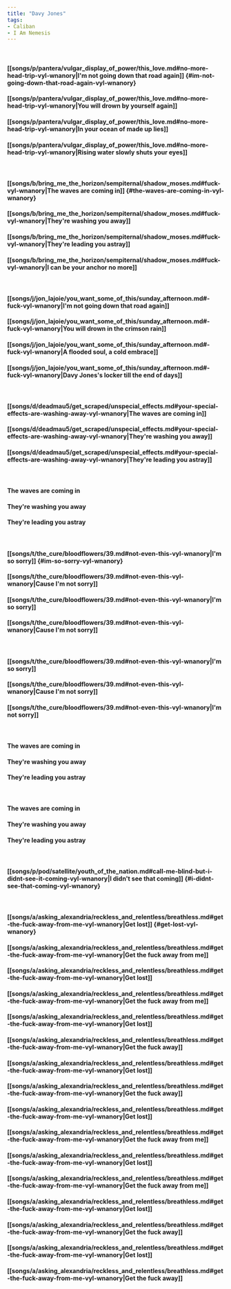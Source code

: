 ```yaml
---
title: "Davy Jones"
tags:
- Caliban
- I Am Nemesis
---
```

&nbsp;
#### [[songs/p/pantera/vulgar_display_of_power/this_love.md#no-more-head-trip-vyl-wnanory|I'm not going down that road again]] {#im-not-going-down-that-road-again-vyl-wnanory}
#### [[songs/p/pantera/vulgar_display_of_power/this_love.md#no-more-head-trip-vyl-wnanory|You will drown by yourself again]]
#### [[songs/p/pantera/vulgar_display_of_power/this_love.md#no-more-head-trip-vyl-wnanory|In your ocean of made up lies]]
#### [[songs/p/pantera/vulgar_display_of_power/this_love.md#no-more-head-trip-vyl-wnanory|Rising water slowly shuts your eyes]]
&nbsp;
#### [[songs/b/bring_me_the_horizon/sempiternal/shadow_moses.md#fuck-vyl-wnanory|The waves are coming in]] {#the-waves-are-coming-in-vyl-wnanory}
#### [[songs/b/bring_me_the_horizon/sempiternal/shadow_moses.md#fuck-vyl-wnanory|They're washing you away]]
#### [[songs/b/bring_me_the_horizon/sempiternal/shadow_moses.md#fuck-vyl-wnanory|They're leading you astray]]
#### [[songs/b/bring_me_the_horizon/sempiternal/shadow_moses.md#fuck-vyl-wnanory|I can be your anchor no more]]
&nbsp;
#### [[songs/j/jon_lajoie/you_want_some_of_this/sunday_afternoon.md#-fuck-vyl-wnanory|I'm not going down that road again]]
#### [[songs/j/jon_lajoie/you_want_some_of_this/sunday_afternoon.md#-fuck-vyl-wnanory|You will drown in the crimson rain]]
#### [[songs/j/jon_lajoie/you_want_some_of_this/sunday_afternoon.md#-fuck-vyl-wnanory|A flooded soul, a cold embrace]]
#### [[songs/j/jon_lajoie/you_want_some_of_this/sunday_afternoon.md#-fuck-vyl-wnanory|Davy Jones's locker till the end of days]]
&nbsp;
#### [[songs/d/deadmau5/get_scraped/unspecial_effects.md#your-special-effects-are-washing-away-vyl-wnanory|The waves are coming in]]
#### [[songs/d/deadmau5/get_scraped/unspecial_effects.md#your-special-effects-are-washing-away-vyl-wnanory|They're washing you away]]
#### [[songs/d/deadmau5/get_scraped/unspecial_effects.md#your-special-effects-are-washing-away-vyl-wnanory|They're leading you astray]]
&nbsp;
#### The waves are coming in
#### They're washing you away
#### They're leading you astray
&nbsp;
#### [[songs/t/the_cure/bloodflowers/39.md#not-even-this-vyl-wnanory|I'm so sorry]] {#im-so-sorry-vyl-wnanory}
#### [[songs/t/the_cure/bloodflowers/39.md#not-even-this-vyl-wnanory|Cause I'm not sorry]]
#### [[songs/t/the_cure/bloodflowers/39.md#not-even-this-vyl-wnanory|I'm so sorry]]
#### [[songs/t/the_cure/bloodflowers/39.md#not-even-this-vyl-wnanory|Cause I'm not sorry]]
&nbsp;
#### [[songs/t/the_cure/bloodflowers/39.md#not-even-this-vyl-wnanory|I'm so sorry]]
#### [[songs/t/the_cure/bloodflowers/39.md#not-even-this-vyl-wnanory|Cause I'm not sorry]]
#### [[songs/t/the_cure/bloodflowers/39.md#not-even-this-vyl-wnanory|I'm not sorry]]
&nbsp;
#### The waves are coming in
#### They're washing you away
#### They're leading you astray
&nbsp;
#### The waves are coming in
#### They're washing you away
#### They're leading you astray
&nbsp;
#### [[songs/p/pod/satellite/youth_of_the_nation.md#call-me-blind-but-i-didnt-see-it-coming-vyl-wnanory|I didn't see that coming]] {#i-didnt-see-that-coming-vyl-wnanory}
&nbsp;
#### [[songs/a/asking_alexandria/reckless_and_relentless/breathless.md#get-the-fuck-away-from-me-vyl-wnanory|Get lost]] {#get-lost-vyl-wnanory}
#### [[songs/a/asking_alexandria/reckless_and_relentless/breathless.md#get-the-fuck-away-from-me-vyl-wnanory|Get the fuck away from me]]
#### [[songs/a/asking_alexandria/reckless_and_relentless/breathless.md#get-the-fuck-away-from-me-vyl-wnanory|Get lost]]
#### [[songs/a/asking_alexandria/reckless_and_relentless/breathless.md#get-the-fuck-away-from-me-vyl-wnanory|Get the fuck away from me]]
#### [[songs/a/asking_alexandria/reckless_and_relentless/breathless.md#get-the-fuck-away-from-me-vyl-wnanory|Get lost]]
#### [[songs/a/asking_alexandria/reckless_and_relentless/breathless.md#get-the-fuck-away-from-me-vyl-wnanory|Get the fuck away]]
#### [[songs/a/asking_alexandria/reckless_and_relentless/breathless.md#get-the-fuck-away-from-me-vyl-wnanory|Get lost]]
#### [[songs/a/asking_alexandria/reckless_and_relentless/breathless.md#get-the-fuck-away-from-me-vyl-wnanory|Get the fuck away]]
#### [[songs/a/asking_alexandria/reckless_and_relentless/breathless.md#get-the-fuck-away-from-me-vyl-wnanory|Get lost]]
#### [[songs/a/asking_alexandria/reckless_and_relentless/breathless.md#get-the-fuck-away-from-me-vyl-wnanory|Get the fuck away from me]]
#### [[songs/a/asking_alexandria/reckless_and_relentless/breathless.md#get-the-fuck-away-from-me-vyl-wnanory|Get lost]]
#### [[songs/a/asking_alexandria/reckless_and_relentless/breathless.md#get-the-fuck-away-from-me-vyl-wnanory|Get the fuck away from me]]
#### [[songs/a/asking_alexandria/reckless_and_relentless/breathless.md#get-the-fuck-away-from-me-vyl-wnanory|Get lost]]
#### [[songs/a/asking_alexandria/reckless_and_relentless/breathless.md#get-the-fuck-away-from-me-vyl-wnanory|Get the fuck away]]
#### [[songs/a/asking_alexandria/reckless_and_relentless/breathless.md#get-the-fuck-away-from-me-vyl-wnanory|Get lost]]
#### [[songs/a/asking_alexandria/reckless_and_relentless/breathless.md#get-the-fuck-away-from-me-vyl-wnanory|Get the fuck away]]
